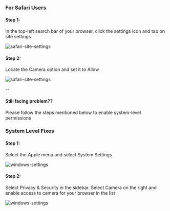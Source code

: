 ### For Safari Users

#### Step 1:
In the top-left search bar of your browser, click the settings icon and tap on site settings


![safari-site-settings](https://d2beiqkhq929f0.cloudfront.net/public_assets/assets/000/099/818/original/safari_camera_share_s1.png?1733907483)



#### Step 2:
Locate the Camera option and set it to Allow


![safari-site-settings](https://d2beiqkhq929f0.cloudfront.net/public_assets/assets/000/099/819/original/safari_camera_share_s2.png?1733907506)

--

#### Still facing problem??
Please follow the steps mentioned below to enable system-level permissions


### System Level Fixes

#### Step 1:
Select the Apple menu and select System Settings


![windows-settings](https://d2beiqkhq929f0.cloudfront.net/public_assets/assets/000/099/823/original/window_camera_share_s1.png?1733911602)



#### Step 2:
Select Privacy & Security in the sidebar. Select Camera on the right and enable access to camera for your browser in the list


![windows-settings](https://d2beiqkhq929f0.cloudfront.net/public_assets/assets/000/099/824/original/window_camera_share_s2.png?1733911631)
